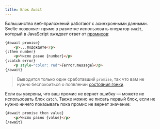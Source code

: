 ```yaml
---
title: Блок Await
---
```



Большинство веб-приложений работают с асинхронными данными. Svelte позволяет прямо в разметке использовать оператор `await`, который в JavaScript *ожидает* ответ от [промисов](https://developer.mozilla.org/ru/docs/Web/JavaScript/Guide/Ispolzovanie_promisov):

```html
{#await promise}
	<p>...подождите</p>
{:then number}
	<p>Число равно {number}</p>
{:catch error}
	<p style="color: red">{error.message}</p>
{/await}
```

> Выводится только один сработавший `promise`, так что вам не нужно беспокоиться о появлении [состояния гонки](https://ru.wikipedia.org/wiki/%D0%A1%D0%BE%D1%81%D1%82%D0%BE%D1%8F%D0%BD%D0%B8%D0%B5_%D0%B3%D0%BE%D0%BD%D0%BA%D0%B8).

Если вы уверены, что ваш промис не вернет ошибку — можете не использовать блок `catch`. Также можно не писать первый блок, если не нужно ничего показывать пока промис не вернет значение:

```html
{#await promise then value}
	<p>Число равно {value}</p>
{/await}
```